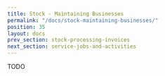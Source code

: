 ```yaml
---
title: Stock - Maintaining Businesses
permalink: "/docs/stock-maintaining-businesses/"
position: 35
layout: docs
prev_section: stock-processing-invoices
next_section: service-jobs-and-activities
---
```


TODO
